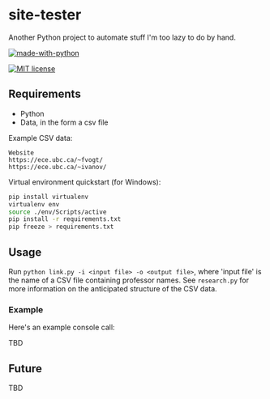 # site-tester

Another Python project to automate stuff I'm too lazy to do by hand.

[![made-with-python](https://img.shields.io/badge/Made%20with-Python-1f425f.svg)](https://www.python.org/) 

[![MIT license](https://img.shields.io/badge/License-MIT-blue.svg)](https://lbesson.mit-license.org/)

## Requirements

- Python
- Data, in the form a csv file

Example CSV data:

```csv
Website
https://ece.ubc.ca/~fvogt/
https://ece.ubc.ca/~ivanov/
```

Virtual environment quickstart (for Windows):

```bash
pip install virtualenv
virtualenv env
source ./env/Scripts/active
pip install -r requirements.txt
pip freeze > requirements.txt
```

## Usage

Run `python link.py -i <input file> -o <output file>`, where 'input file' is the name of a CSV file containing professor names. See `research.py` for more information on the anticipated structure of the CSV data.

### Example

Here's an example console call:

TBD

## Future

TBD
